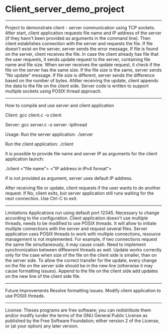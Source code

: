 # Client_server_demo_project
**************************************************************************************************************************************************
Project to demonstrate client - server communication using TCP sockets.
After start, client application requests file name and IP address of the server (if they havn't been provided as arguments in the command line).
Then client establishes connection with the server and requests the file.
If file doesn't exist on the server, server sends the error message.
If file is found on the server, client receives the file.
In case the client already has file that the user requests, it sends update request to the server, containing file name and file size. When server receives the update request, it check if the file on the server has the same size.
If the file size is the same, server sends "No update" message. If file size is different, server sends the difference based on the number of bytes. Afdter receiving the update, client appends the data to the file on the client side. 
Server code is written to support multiple sockets using POSIX thread approach.
***************************************************************************************************************************************************

How to compile and use server and client application

Client:
gcc client.c -o client

Server:
gcc server.c -o server -lpthread

Usage:
Run the server application:
./server

Run the client application:
./client

It is possible to provide file name and server IP as arguments for the client application launch:

./client <"file name"> <"IP address in IPv4 format">

If <IP addrfess> is not provided as argument, server uses default IP address.

After receiving file or update, client requests if the user wants to do another request. If No, client exits, but server application still runs waiting for the next connection. Use Ctrl-C to exit.
**************************************************************************************************************************************************
Limitations
Applications run using default port 12345. Necessary to change according to the configuration.
Client application doesn't use multiple threads, needs to be modified to use POSIX threads. It will allow to initiate multiple connections with the server and request several files.
Server application uses POSIX threads to work with multiple connections, resource management is not implemented. For example, if two connections request the same file simultaneously, it may cause crash. Need to implement synchronization between diffewrent threads as well.
Update works correctly only for the case when size of the file on the client side is smaller, than on the server side. To allow the correct transfer for the update, every change on the file on the server side should be in the new line (otherwise it may cause formatting issues). Append to the file on the client side add updates on the new line of the client side file.
**************************************************************************************************************************************************
Future Improvements
Resolve formatting issues.
Modify client application to use POSIX threads.
**************************************************************************************************************************************************

License:
Theses programs are free software; you can redistribute them and/or modify iunder the terms of the GNU General Public License as published by the Free Software Foundation; either version 2 of the License, or (at your option) any later version.


